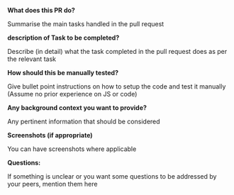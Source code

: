 **What does this PR do?**

Summarise the main tasks handled in the pull request

**description of Task to be completed?**

Describe (in detail) what the task completed in the pull request does as per the relevant task

**How should this be manually tested?**

Give bullet point instructions on how to setup the code and test it manually (Assume no prior experience on JS or code)

**Any background context you want to provide?**

Any pertinent information that should be considered

**Screenshots (if appropriate)**

You can have screenshots where applicable

**Questions:**

If something is unclear or you want some questions to be addressed by your peers, mention them here
